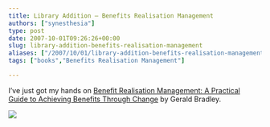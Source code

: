 ```yaml
---
title: Library Addition – Benefits Realisation Management
authors: ["synesthesia"]
type: post
date: 2007-10-01T09:26:26+00:00
slug: library-addition-benefits-realisation-management 
aliases: ["/2007/10/01/library-addition-benefits-realisation-management"]
tags: ["books","Benefits Realisation Management"]

---
```

I’ve just got my hands on [Benefit Realisation Management: A Practical Guide to Achieving Benefits Through Change][1] by Gerald Bradley.
  
[![][2]][1]

 [1]: https://www.amazon.co.uk/Benefit-Realisation-Management-Practical-Achieving/dp/0566086875%3FSubscriptionId%3DAKIAJESZAMDM7NXQUGQQ%26tag%3Dfivegocrazyinmid%26linkCode%3Dxm2%26camp%3D2025%26creative%3D165953%26creativeASIN%3D0566086875
 [2]: https://ecx.images-amazon.com/images/I/5190JZWC4EL._SL75_.jpg
